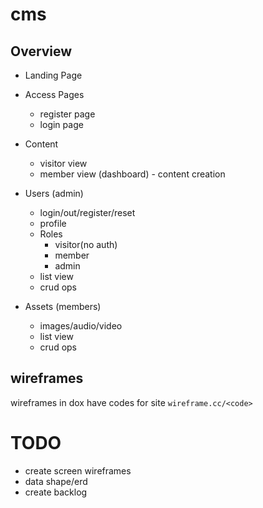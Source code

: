 # cms

## Overview

* Landing Page

* Access Pages

  * register page
  * login page


* Content

  * visitor view
  * member view (dashboard) - content creation


* Users (admin)

  * login/out/register/reset
  * profile
  * Roles
    * visitor(no auth)
    * member
    * admin
  * list view
  * crud ops


* Assets (members)

  * images/audio/video
  * list view
  * crud ops

## wireframes

wireframes in dox have codes for site `wireframe.cc/<code>`


# TODO

* create screen wireframes
* data shape/erd
* create backlog
